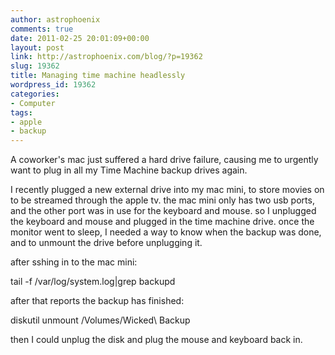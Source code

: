 ```yaml
---
author: astrophoenix
comments: true
date: 2011-02-25 20:01:09+00:00
layout: post
link: http://astrophoenix.com/blog/?p=19362
slug: 19362
title: Managing time machine headlessly
wordpress_id: 19362
categories:
- Computer
tags:
- apple
- backup
---
```


A coworker's mac just suffered a hard drive failure, causing me to urgently want to plug in all my Time Machine backup drives again.

I recently plugged a new external drive into my mac mini, to store movies on to be streamed through the apple tv. the mac mini only has two usb ports, and the other port was in use for the keyboard and mouse. so I unplugged the keyboard and mouse and plugged in the time machine drive.  once the monitor went to sleep, I needed a way to know when the backup was done, and to unmount the drive before unplugging it.

after sshing in to the mac mini:

tail -f /var/log/system.log|grep backupd

after that reports the backup has finished:

diskutil unmount /Volumes/Wicked\ Backup

then I could unplug the disk and plug the mouse and keyboard back in.
